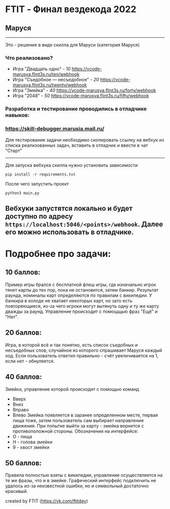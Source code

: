 # FTIT - Финал вездекода 2022

## Маруся

----

Это - решение в виде скилла для Маруси (категория Маруся)

### Что реализовано?
- Игра "Двадцать одно" - *10*
https://vcode-marusya.flint3s.ru/ten/webhook
- Игра "Съедобное — несъедобное" - *20*
https://vcode-marusya.flint3s.ru/twenty/webhook
- Игра "Змейка" - *40*
https://vcode-marusya.flint3s.ru/forty/webhook
- Игра "2048" - *50*
https://vcode-marusya.flint3s.ru/fifty/webhook


### Разработка и тестирование проводились в отладчике навыков:
### https://skill-debugger.marusia.mail.ru/
Для тестирования задачи необходимо скопировать ссылку на вебхук из списка реализованных задач, вставить в отладчик и ввести в чат "Старт"

---


Для запуска вебхука скилла нужно установить зависимости
```
pip install -r requirements.txt
```

После чего запустить проект

```
python3 main.py
```

Вебхуки запустятся локально и будет доступно по адресу `https://localhost:5046/<points>/webhook`. Далее его можно использовать в отладчике.
---

# Подробнее про задачи:
## 10 баллов:
Пример игры брался с бесплатной флеш игры, где изначально игрок тянет карты до тех пор, пока не остановится, затем банкир. Результат раунда, номиналы карт определяются по правилам с википедии. У банкира в колоде не хватает некоторых карт, но зато есть повторяющиеся, из-за чего игроки могут вытянуть одну и ту же карту дважды за раунд.
Управление происходит с помощщью фраз "Ещё" и "Нет".

## 20 баллов:
Игра, в которой всё и так понятно, есть список съедобных и несъедобных слов, случайное из которого спрашивает Маруся каждый ход. Если пользователь ответил правильно - счёт увеличивается на 1, если нет - обнуляется.

## 40 баллов:
Змейка, управление которой происходит с помощью команд
- Вверх
- Вниз
- Вправо
- Влево
Змейка появляется в заранее определенном месте, первая пища тоже, затем пользователь сам выбирает направление движения. При попытке выйти за карту - змейка вернется с противоположной стороны.
Обозначения на интерфейсе:
- О - пища
- Н - голова змейки
- 9 - хвост змейки

## 50 баллов:
Правила полностью взяты с википедии, управление осуществляется на те же фразы, что и в змейке.
Графический интерфейс подключить не удалось из-за неизвестной ошибки, но и символьный достаточно красивый.


created by FTIT (https://vk.com/ftitdev)
